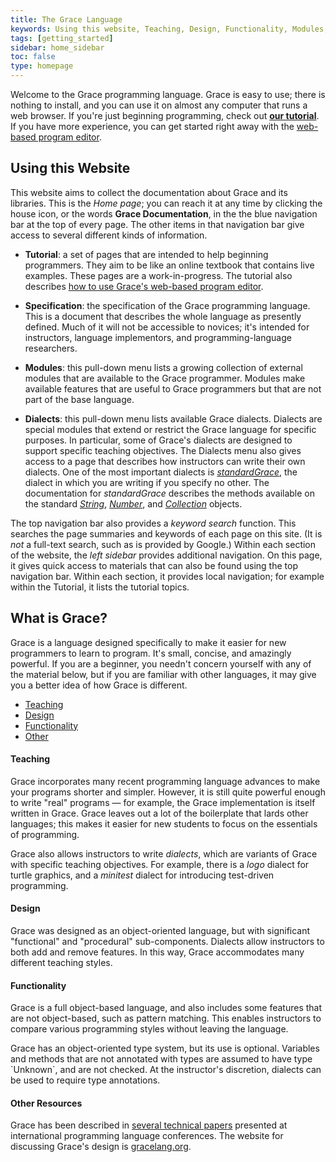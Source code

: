 ```yaml
---
title: The Grace Language
keywords: Using this website, Teaching, Design, Functionality, Modules, Dialects, Tutorial
tags: [getting_started]
sidebar: home_sidebar
toc: false 
type: homepage
---
```


Welcome to the Grace programming language. Grace is easy to use; there is nothing to install, and you can use it on 
almost any computer that runs a web browser.  If you're just beginning programming, check out [**our tutorial**]({{site.baseurl}}/introduction/grace/).
If you have more experience, you can get started right away with the [web-based program editor](http://web.cecs.pdx.edu/~grace/ide/).

## Using this Website

This website aims to collect the documentation about Grace and its libraries.  This is the _Home page_; you can reach it at any time 
by clicking the house icon, or the words **Grace Documentation**, in the the blue navigation bar at the top of every page.  The other items in 
that navigation bar give access to several different kinds of information.

 * **Tutorial**: a set of pages that are intended to help beginning programmers. They aim to be like an online textbook that contains live examples.
   These pages are a work-in-progress.  The tutorial also describes [how to use Grace's web-based program editor]({{site.baseurl}}/IDE/introduction/).

 * **Specification**: the specification of the Grace programming language.  This is a document that describes the whole language as presently defined.
   Much of it will not be accessible to novices; it's intended for instructors, language implementors, and programming-language researchers.

 * **Modules**: this pull-down menu lists a growing collection of external modules that are available to the Grace programmer.
   Modules make available features that are useful to Grace programmers but that are not part of the base language.

 * **Dialects**: this pull-down menu lists available Grace dialects.  Dialects are special modules that extend or restrict the Grace language
   for specific purposes.  In particular, some of Grace's dialects are designed to support specific teaching objectives.  The Dialects menu also
   gives access to a page that describes how instructors can write their own dialects. One of the most important dialects is 
   [_standardGrace_]({{site.baseurl}}/dialects/standard), the dialect in which you are writing if you specify no other.  The documentation for _standardGrace_
   describes the methods available on the standard [_String_]({{site.baseurl}}/dialects/standard/#string), [_Number_]({{site.baseurl}}/dialects/standard/#number),
   and [_Collection_]({{site.baseurl}}/dialects/standard/#collection-objects) objects.

The top navigation bar also provides a _keyword search_ function.  This searches the page summaries and keywords of each page on this site.  (It is _not_
a full-text search, such as is provided by Google.)
Within each section of the website, the _left sidebar_ provides additional navigation.  On this page, it gives quick access to materials that can also be found
using the top navigation bar.  Within each section, it provides local navigation; for example within the Tutorial, it lists the tutorial topics.

## What is Grace? 

Grace is a language designed specifically to make it easier for new programmers to learn to program.  It's small,
concise, and amazingly powerful. If you are a beginner, you needn't concern yourself with any of the material below, 
but if you are familiar with other languages, it may give you a better idea of how Grace is different.

<html>
 <div class="row">
        <div class="col-lg-12">
              <ul id="myTab" class="nav nav-tabs nav-justified">
                <li class="active"><a href="#service-one" data-toggle="tab"> Teaching</a>
                </li>
                <li class=""><a href="#service-two" data-toggle="tab"> Design</a>
                </li>
                <li class=""><a href="#service-three" data-toggle="tab"> Functionality</a>
                </li>
                <li class=""><a href="#service-four" data-toggle="tab"> Other</a>
                </li>
            </ul>
            <div id="myTabContent" class="tab-content">
                <div class="tab-pane fade active in" id="service-one">
                    <h4>Teaching</h4>
                    <p> Grace incorporates many recent programming language advances to make your programs shorter and simpler.  However, it is still
                    quite powerful enough to write "real" programs — for example, the Grace implementation is itself written in Grace.  Grace leaves 
                    out a lot of the boilerplate that lards other languages; this  makes it easier for new students to focus on the essentials of programming.</p>
                    <p>Grace also allows instructors to write <i>dialects</i>, which are variants of Grace with specific teaching objectives.
                       For example, there is a <i>logo</i> dialect for turtle graphics, and a <i>minitest</i> dialect for introducing test-driven programming.</p>
                </div>
                <div class="tab-pane fade" id="service-two">
                     <h4>Design</h4>
                     <p>Grace was designed as an object-oriented language, but with significant "functional" and "procedural" sub-components.
                        Dialects allow instructors to both add and remove features. In this way, Grace accommodates many different teaching styles. </p>
                </div>
                <div class="tab-pane fade" id="service-three">
                     <h4>Functionality</h4>
                     <p> Grace is a full object-based language, and also includes some features that are not object-based, such as pattern matching.
                     This enables instructors to compare various programming styles without leaving the language.</p>
                     <p> Grace has an object-oriented type system, but its use is optional.  Variables and methods that are not annotated with types are
                     assumed to have type `Unknown`, and are not checked.  At the instructor's discretion, dialects can be used to require type annotations.</p>
                </div>
                <div class="tab-pane fade" id="service-four">
                     <h4>Other Resources</h4>
                     <p>Grace has been described in <a href="http://gracelang.org/applications/articles-projects/publications-about-grace/">several technical papers</a> presented at international programming language conferences.  The website for discussing Grace's design is <a href="http://gracelang.org">gracelang.org</a>.</p>
                </div>
            </div>
        </div>
 </div>
</html>

